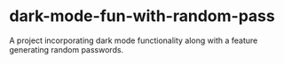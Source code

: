 # dark-mode-fun-with-random-pass
A project incorporating dark mode functionality along with a feature generating random passwords.
